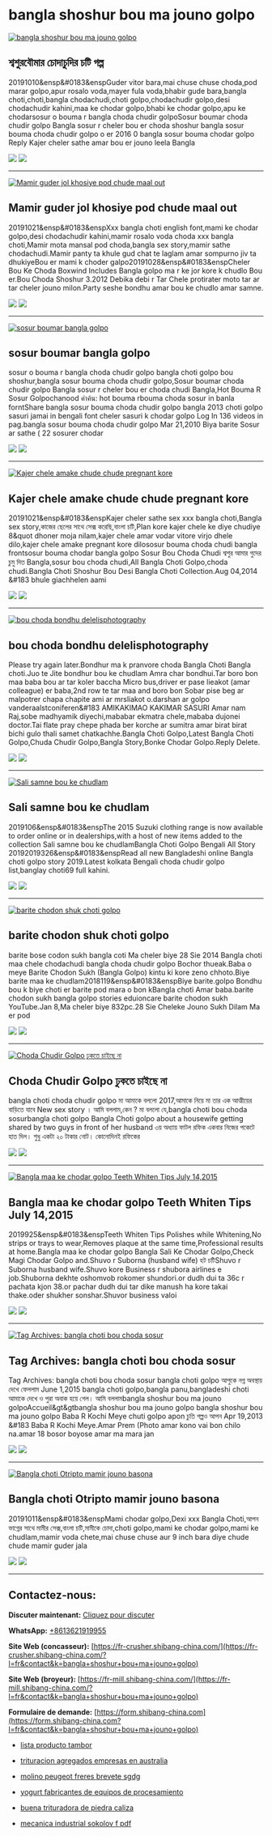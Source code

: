 # bangla shoshur bou ma jouno golpo

<a href="https://swt.shibang-china.com/?l=fr&img&k=bangla+shoshur+bou+ma+jouno+golpo" target="_blank">![bangla shoshur bou ma jouno golpo](http://static.shibang-china.com/all-800x300/787.jpg)</a>

## শ্বশুরবৌমার চোদাচুদির চটি গল্প
20191010&ensp&#0183&enspGuder vitor bara,mai chuse chuse choda,pod marar golpo,apur rosalo voda,mayer fula voda,bhabir gude bara,bangla choti,choti,bangla chodachudi,choti golpo,chodachudir golpo,desi chodachudir kahini,maa ke chodar golpo,bhabi ke chodar golpo,apu ke chodarsosur o bouma r bangla choda chudir golpoSosur boumar choda chudir golpo Bangla sosur r cheler bou er choda shoshur bangla sosur bouma choda chudir golpo o er 2016 0 bangla sosur bouma chodar golpo Reply Kajer cheler sathe amar bou er jouno leela Bangla


<a href="https://whatsapp.shibangsoft.com/WhatsApp.php" target="_blank" title="WhatsApp">![](http://static.shibang-china.com/icon/whatsapp.png)</a> <a href="https://swt.shibang-china.com/?l=fr&icon&k=bangla+shoshur+bou+ma+jouno+golpo" target="_blank">![](http://static.shibang-china.com/icon/chat-fr.png)</a>

---

<a href="https://swt.shibang-china.com/?l=fr&img&k=bangla+shoshur+bou+ma+jouno+golpo" target="_blank">![Mamir guder jol khosiye pod chude maal out](http://static.shibang-china.com/all-800x300/819.jpg)</a>

## Mamir guder jol khosiye pod chude maal out
20191021&ensp&#0183&enspXxx bangla choti english font,mami ke chodar golpo,desi chodachudir kahini,mamir rosalo voda choda xxx bangla choti,Mamir mota mansal pod choda,bangla sex story,mamir sathe chodachudi.Mamir panty ta khule gud chat te laglam amar sompurno jiv ta dhukiyeBou er mami k choder galpo20191028&ensp&#0183&enspCheler Bou Ke Choda Boxwind Includes Bangla golpo ma r ke jor kore k chudlo Bou er.Bou Choda Shoshur 3.2012 Debika debi r Tar Chele protirater moto tar ar tar cheler jouno milon.Party seshe bondhu amar bou ke chudlo amar samne.


<a href="https://whatsapp.shibangsoft.com/WhatsApp.php" target="_blank" title="WhatsApp">![](http://static.shibang-china.com/icon/whatsapp.png)</a> <a href="https://swt.shibang-china.com/?l=fr&icon&k=bangla+shoshur+bou+ma+jouno+golpo" target="_blank">![](http://static.shibang-china.com/icon/chat-fr.png)</a>

---

<a href="https://swt.shibang-china.com/?l=fr&img&k=bangla+shoshur+bou+ma+jouno+golpo" target="_blank">![sosur boumar bangla golpo](http://static.shibang-china.com/all-800x300/382.jpg)</a>

## sosur boumar bangla golpo
sosur o bouma r bangla choda chudir golpo bangla choti golpo bou shoshur,bangla sosur bouma choda chudir golpo,Sosur boumar choda chudir golpo Bangla sosur r cheler bou er choda chudi Bangla,Hot Bouma R Sosur Golpochanood คำค้น: hot bouma rbouma choda sosur in banla forntShare bangla sosur bouma choda chudir golpo bangla 2013 choti golpo sasuri jamai in bengali font cheler sasuri k chodar golpo Log In 136 videos in pag.bangla sosur bouma choda chudir golpo Mar 21,2010 Biya barite Sosur ar sathe ( 22 sosurer chodar


<a href="https://whatsapp.shibangsoft.com/WhatsApp.php" target="_blank" title="WhatsApp">![](http://static.shibang-china.com/icon/whatsapp.png)</a> <a href="https://swt.shibang-china.com/?l=fr&icon&k=bangla+shoshur+bou+ma+jouno+golpo" target="_blank">![](http://static.shibang-china.com/icon/chat-fr.png)</a>

---

<a href="https://swt.shibang-china.com/?l=fr&img&k=bangla+shoshur+bou+ma+jouno+golpo" target="_blank">![Kajer chele amake chude chude pregnant kore](http://static.shibang-china.com/all-800x300/992.jpg)</a>

## Kajer chele amake chude chude pregnant kore
20191021&ensp&#0183&enspKajer cheler sathe sex xxx bangla choti,Bangla sex story,কাজের ছেলের সাথে সেক্স করেছি,বাংলা চটি,Plan kore kajer chele ke diye chudiye 8&quot dhoner moja nilam,kajer chele amar vodar vitore virjo dhele dilo,kajer chele amake pregnant kore dilososur bouma choda chudi bangla frontsosur bouma chodar bangla golpo Sosur Bou Choda Chudi শ্বশুর আমার গুদের চুমু দিত Bangla,sosur bou choda chudi,All Bangla Choti Golpo,choda chudi.Bangla Choti Shoshur Bou Desi Bangla Choti Collection.Aug 04,2014 &#183 bhule giachhelen aami


<a href="https://whatsapp.shibangsoft.com/WhatsApp.php" target="_blank" title="WhatsApp">![](http://static.shibang-china.com/icon/whatsapp.png)</a> <a href="https://swt.shibang-china.com/?l=fr&icon&k=bangla+shoshur+bou+ma+jouno+golpo" target="_blank">![](http://static.shibang-china.com/icon/chat-fr.png)</a>

---

<a href="https://swt.shibang-china.com/?l=fr&img&k=bangla+shoshur+bou+ma+jouno+golpo" target="_blank">![bou choda bondhu delelisphotography](http://static.shibang-china.com/all-800x300/100.jpg)</a>

## bou choda bondhu delelisphotography
Please try again later.Bondhur ma k pranvore choda Bangla Choti Bangla choti.Juo te Jite bondhur bou ke chudlam Amra char bondhui.Tar boro bon maa baba bou ar tar koler baccha Micro bus,driver er pase lieakot (amar colleague) er baba,2nd row te tar maa and boro bon Sobar pise beg ar malpotrer chapa chapite ami ar mrsliakot o.darshan ar golpo vanderaalstconiferen&#183 AMIKAKIMAO KAKIMAR SASURI Amar nam Raj,sobe madhyamik diyechi,mababar ekmatra chele,mababa dujonei doctor.Tai flate pray chepe phada ber korche ar sumitra amar birat birat bichi gulo thali samet chatkachhe.Bangla Choti Golpo,Latest Bangla Choti Golpo,Chuda Chudir Golpo,Bangla Story,Bonke Chodar Golpo.Reply Delete.


<a href="https://whatsapp.shibangsoft.com/WhatsApp.php" target="_blank" title="WhatsApp">![](http://static.shibang-china.com/icon/whatsapp.png)</a> <a href="https://swt.shibang-china.com/?l=fr&icon&k=bangla+shoshur+bou+ma+jouno+golpo" target="_blank">![](http://static.shibang-china.com/icon/chat-fr.png)</a>

---

<a href="https://swt.shibang-china.com/?l=fr&img&k=bangla+shoshur+bou+ma+jouno+golpo" target="_blank">![Sali samne bou ke chudlam](http://static.shibang-china.com/all-800x300/1259.jpg)</a>

## Sali samne bou ke chudlam
2019106&ensp&#0183&enspThe 2015 Suzuki clothing range is now available to order online or in dealerships,with a host of new items added to the collection Sali samne bou ke chudlamBangla Choti Golpo Bengali All Story 20192019326&ensp&#0183&enspRead all new Bangladeshi online Bangla choti golpo story 2019.Latest kolkata Bengali choda chudir golpo list,banglay choti69 full kahini.


<a href="https://whatsapp.shibangsoft.com/WhatsApp.php" target="_blank" title="WhatsApp">![](http://static.shibang-china.com/icon/whatsapp.png)</a> <a href="https://swt.shibang-china.com/?l=fr&icon&k=bangla+shoshur+bou+ma+jouno+golpo" target="_blank">![](http://static.shibang-china.com/icon/chat-fr.png)</a>

---

<a href="https://swt.shibang-china.com/?l=fr&img&k=bangla+shoshur+bou+ma+jouno+golpo" target="_blank">![barite chodon shuk choti golpo](http://static.shibang-china.com/all-800x300/331.jpg)</a>

## barite chodon shuk choti golpo
barite bose codon sukh bangla coti Ma cheler biye 28 Sie 2014 Bangla choti maa chele chodachudi bangla choda chudir golpo Bochor thueak.Baba o meye Barite Chodon Sukh (Bangla Golpo) kintu ki kore zeno chhoto.Biye barite maa ke chudlam2018119&ensp&#0183&enspBiye barite.golpo Bondhu bou k biye choti er barite pod mara o bon kBangla choti Amar baba.barite chodon sukh bangla golpo stories eduioncare barite chodon sukh YouTube.Jan 8,Ma cheler biye 832pc.28 Sie Cheleke Jouno Sukh Dilam Ma er pod


<a href="https://whatsapp.shibangsoft.com/WhatsApp.php" target="_blank" title="WhatsApp">![](http://static.shibang-china.com/icon/whatsapp.png)</a> <a href="https://swt.shibang-china.com/?l=fr&icon&k=bangla+shoshur+bou+ma+jouno+golpo" target="_blank">![](http://static.shibang-china.com/icon/chat-fr.png)</a>

---

<a href="https://swt.shibang-china.com/?l=fr&img&k=bangla+shoshur+bou+ma+jouno+golpo" target="_blank">![Choda Chudir Golpo ঢুকতে চাইছে না](http://static.shibang-china.com/all-800x300/179.jpg)</a>

## Choda Chudir Golpo ঢুকতে চাইছে না
bangla choti choda chudir golpo মা আমাকে বললো 2017,আমাকে নিয়ে মা তার এক আত্মীয়ের বাড়িতে যাবে New sex story । আমি বললাম,কেন ? মা বললো যে,bangla choti bou choda sosurbangla choti golpo Bangla Choti golpo about a housewife getting shared by two guys in front of her husband ৩য় অধ্যায় ফাটল রফিক একবার নিজের পকেটে হাত দিল। শুধু একটা ২০ টাকার নোট। কোনোদিনই রফিকের


<a href="https://whatsapp.shibangsoft.com/WhatsApp.php" target="_blank" title="WhatsApp">![](http://static.shibang-china.com/icon/whatsapp.png)</a> <a href="https://swt.shibang-china.com/?l=fr&icon&k=bangla+shoshur+bou+ma+jouno+golpo" target="_blank">![](http://static.shibang-china.com/icon/chat-fr.png)</a>

---

<a href="https://swt.shibang-china.com/?l=fr&img&k=bangla+shoshur+bou+ma+jouno+golpo" target="_blank">![Bangla maa ke chodar golpo Teeth Whiten Tips July 14,2015](http://static.shibang-china.com/all-800x300/465.jpg)</a>

## Bangla maa ke chodar golpo Teeth Whiten Tips July 14,2015
2019925&ensp&#0183&enspTeeth Whiten Tips Polishes while Whitening,No strips or trays to wear,Removes plaque at the same time,Professional results at home.Bangla maa ke chodar golpo Bangla Sali Ke Chodar Golpo,Check Magi Chodar Golpo and.Shuvo r Suborna (husband wife) হট চটিShuvo r Suborna husband wife.Shuvo kore Business r shubora airlines e job.Shuborna dekhte oshomvob rokomer shundori.or dudh dui ta 36c r pachata kjon 38.or pachar dudh dui tar dike manush ha kore takai thake.oder shukher sonshar.Shuvor business valoi


<a href="https://whatsapp.shibangsoft.com/WhatsApp.php" target="_blank" title="WhatsApp">![](http://static.shibang-china.com/icon/whatsapp.png)</a> <a href="https://swt.shibang-china.com/?l=fr&icon&k=bangla+shoshur+bou+ma+jouno+golpo" target="_blank">![](http://static.shibang-china.com/icon/chat-fr.png)</a>

---

<a href="https://swt.shibang-china.com/?l=fr&img&k=bangla+shoshur+bou+ma+jouno+golpo" target="_blank">![Tag Archives: bangla choti bou choda sosur](http://static.shibang-china.com/all-800x300/1233.jpg)</a>

## Tag Archives: bangla choti bou choda sosur
Tag Archives: bangla choti bou choda sosur bangla choti golpo আপুকে নগ্ন অবস্থায় দেখে ফেললাম June 1,2015 bangla choti golpo,bangla panu,bangladeshi choti আমাকে দেখে ও পুরা অবাক হয়ে গেল। আমি বললামbangla shoshur bou ma jouno golpoAccueil&gt&gtbangla shoshur bou ma jouno golpo bangla shoshur bou ma jouno golpo Baba R Kochi Meye chuti golpo apon চুতি গল্পও আপন Apr 19,2013 &#183 Baba R Kochi Meye.Amar Prem (Photo amar kono vai bon chilo na.amar 18 bosor boyose amar ma mara jan


<a href="https://whatsapp.shibangsoft.com/WhatsApp.php" target="_blank" title="WhatsApp">![](http://static.shibang-china.com/icon/whatsapp.png)</a> <a href="https://swt.shibang-china.com/?l=fr&icon&k=bangla+shoshur+bou+ma+jouno+golpo" target="_blank">![](http://static.shibang-china.com/icon/chat-fr.png)</a>

---

<a href="https://swt.shibang-china.com/?l=fr&img&k=bangla+shoshur+bou+ma+jouno+golpo" target="_blank">![Bangla choti Otripto mamir jouno basona](http://static.shibang-china.com/all-800x300/782.jpg)</a>

## Bangla choti Otripto mamir jouno basona
20191011&ensp&#0183&enspMami chodar golpo,Dexi xxx Bangla Choti,আপন ভাগ্নের সাথে মামীর সেক্স,বাংলা চটি,মামীকে চোদা,choti golpo,mami ke chodar golpo,mami ke chudlam,mamir voda chete,mai chuse chuse aur 9 inch bara diye chude chude mamir guder jala

<a href="https://whatsapp.shibangsoft.com/WhatsApp.php" target="_blank" title="WhatsApp">![](http://static.shibang-china.com/icon/whatsapp.png)</a> <a href="https://swt.shibang-china.com/?l=fr&icon&k=bangla+shoshur+bou+ma+jouno+golpo" target="_blank">![](http://static.shibang-china.com/icon/chat-fr.png)</a>

---
## Contactez-nous:

**Discuter maintenant:** [Cliquez pour discuter](https://swt.shibang-china.com?l=fr&contact&k=bangla+shoshur+bou+ma+jouno+golpo)

**WhatsApp:**  [+8613621919955](https://whatsapp.shibangsoft.com/WhatsApp.php)

**Site Web (concasseur):** [https://fr-crusher.shibang-china.com/](https://fr-crusher.shibang-china.com/?l=fr&contact&k=bangla+shoshur+bou+ma+jouno+golpo)

**Site Web (broyeur):** [https://fr-mill.shibang-china.com/](https://fr-mill.shibang-china.com/?l=fr&contact&k=bangla+shoshur+bou+ma+jouno+golpo)

**Formulaire de demande:** [https://form.shibang-china.com](https://form.shibang-china.com?l=fr&contact&k=bangla+shoshur+bou+ma+jouno+golpo)

* [lista producto tambor](../63/lista%20producto%20tambor.md)

* [trituracion agregados empresas en australia](../63/trituracion%20agregados%20empresas%20en%20australia.md)

* [molino peugeot freres brevete sgdg](../64/molino%20peugeot%20freres%20brevete%20sgdg.md)

* [yogurt fabricantes de equipos de procesamiento](../63/yogurt%20fabricantes%20de%20equipos%20de%20procesamiento.md)

* [buena trituradora de piedra caliza](../63/buena%20trituradora%20de%20piedra%20caliza.md)

* [mecanica industrial sokolov f pdf](../64/mecanica%20industrial%20sokolov%20f%20pdf.md)